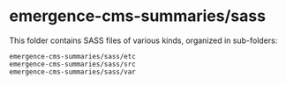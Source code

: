 # emergence-cms-summaries/sass

This folder contains SASS files of various kinds, organized in sub-folders:

    emergence-cms-summaries/sass/etc
    emergence-cms-summaries/sass/src
    emergence-cms-summaries/sass/var

